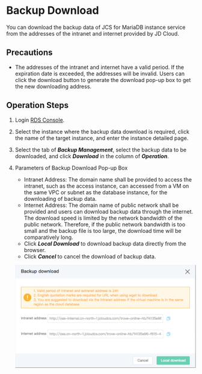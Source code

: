 # Backup Download
You can download the backup data of JCS for MariaDB instance service from the addresses of the intranet and internet provided by JD Cloud.

## Precautions
* The addresses of the intranet and internet have a valid period. If the expiration date is exceeded, the addresses will be invalid. Users can click the download button to generate the download pop-up box to get the new downloading address.

## Operation Steps
1. Login [RDS Console](https://rds-console.jdcloud.com/database).
2. Select the instance where the backup data download is required, click the name of the target instance, and enter the instance detailed page.
3. Select the tab of ***Backup Management***, select the backup data to be downloaded, and click ***Download*** in the column of ***Operation***.
4. Parameters of Backup Download Pop-up Box
    * Intranet Address: The domain name shall be provided to access the intranet, such as the access instance, can accessed from a VM on the same VPC or subnet as the database instance, for the downloading of backup data.
    * Internet Address: The domain name of public network shall be provided and users can download backup data through the internet. The download speed is limited by the network bandwidth of the public network. Therefore, if the public network bandwidth is too small and the backup file is too large, the download time will be comparatively long.
    * Click ***Local Download*** to download backup data directly from the browser.
    * Click ***Cancel*** to cancel the download of backup data.

    ![backup](../../../../../../image/RDS/1109_5.jpg)
